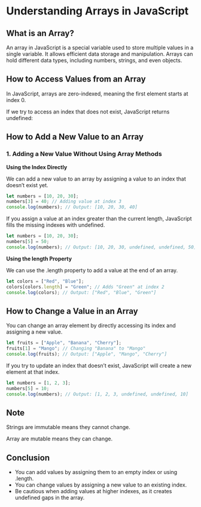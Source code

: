 # Understanding Arrays in JavaScript

## What is an Array?
An array in JavaScript is a special variable used to store multiple values in a single variable. It allows efficient data storage and manipulation. Arrays can hold different data types, including numbers, strings, and even objects.

## How to Access Values from an Array

In JavaScript, arrays are zero-indexed, meaning the first element starts at index 0.

If we try to access an index that does not exist, JavaScript returns undefined:

## How to Add a New Value to an Array

### 1. Adding a New Value Without Using Array Methods
   
**Using the Index Directly**

We can add a new value to an array by assigning a value to an index that doesn’t exist yet.

```javascript
let numbers = [10, 20, 30];
numbers[3] = 40; // Adding value at index 3
console.log(numbers); // Output: [10, 20, 30, 40]
```

If you assign a value at an index greater than the current length, JavaScript fills the missing indexes with undefined.

```javascript
let numbers = [10, 20, 30];
numbers[5] = 50; 
console.log(numbers); // Output: [10, 20, 30, undefined, undefined, 50]
```

**Using the length Property**

We can use the .length property to add a value at the end of an array.

```javascript
let colors = ["Red", "Blue"];
colors[colors.length] = "Green"; // Adds "Green" at index 2
console.log(colors); // Output: ["Red", "Blue", "Green"]
```

## How to Change a Value in an Array

You can change an array element by directly accessing its index and assigning a new value.

```javascript
let fruits = ["Apple", "Banana", "Cherry"];
fruits[1] = "Mango"; // Changing "Banana" to "Mango"
console.log(fruits); // Output: ["Apple", "Mango", "Cherry"]
```

If you try to update an index that doesn’t exist, JavaScript will create a new element at that index.

```javascript
let numbers = [1, 2, 3];
numbers[5] = 10; 
console.log(numbers); // Output: [1, 2, 3, undefined, undefined, 10]
```

## Note

Strings are immutable means they cannot change.

Array are mutable means they can change.

## Conclusion

- You can add values by assigning them to an empty index or using .length.
- You can change values by assigning a new value to an existing index.
- Be cautious when adding values at higher indexes, as it creates undefined gaps in the array.
